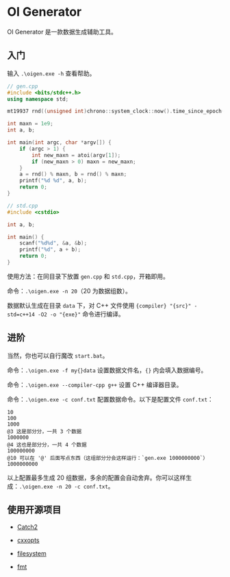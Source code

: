 # OI Generator

OI Generator 是一款数据生成辅助工具。

## 入门

输入 `.\oigen.exe -h` 查看帮助。

```cpp
// gen.cpp
#include <bits/stdc++.h>
using namespace std;

mt19937 rnd((unsigned int)chrono::system_clock::now().time_since_epoch().count());

int maxn = 1e9;
int a, b;

int main(int argc, char *argv[]) {
    if (argc > 1) {
        int new_maxn = atoi(argv[1]);
        if (new_maxn > 0) maxn = new_maxn;
    }
    a = rnd() % maxn, b = rnd() % maxn;
    printf("%d %d", a, b);
    return 0;
}
```

```cpp
// std.cpp
#include <cstdio>

int a, b;

int main() {
    scanf("%d%d", &a, &b);
    printf("%d", a + b);
    return 0;
}
```

使用方法：在同目录下放置 `gen.cpp` 和 `std.cpp`，开箱即用。

命令：`.\oigen.exe -n 20`（20 为数据组数）。

数据默认生成在目录 `data` 下，对 C++ 文件使用 `{compiler} "{src}" -std=c++14 -O2 -o "{exe}"` 命令进行编译。

## 进阶

当然，你也可以自行魔改 `start.bat`。

命令：`.\oigen.exe -f my{}data`  设置数据文件名，`{}` 内会填入数据编号。

命令：`.\oigen.exe --compiler-cpp g++` 设置 C++ 编译器目录。

命令：`.\oigen.exe -c conf.txt` 配置数据命令。以下是配置文件 `conf.txt`：

```plain
10
100
1000
@3 这是部分分，一共 3 个数据
1000000
@4 这也是部分分，一共 4 个数据
100000000
@10 可以在 '@' 后面写点东西（这组部分分会这样运行：`gen.exe 1000000000`）
1000000000
```

以上配置最多生成 20 组数据，多余的配置会自动舍弃。你可以这样生成：`.\oigen.exe -n 20 -c conf.txt`。

## 使用开源项目

- [Catch2](https://github.com/catchorg/Catch2)

- [cxxopts](https://github.com/jarro2783/cxxopts)

- [filesystem](https://github.com/gulrak/filesystem)

- [fmt](https://github.com/fmtlib/fmt)
